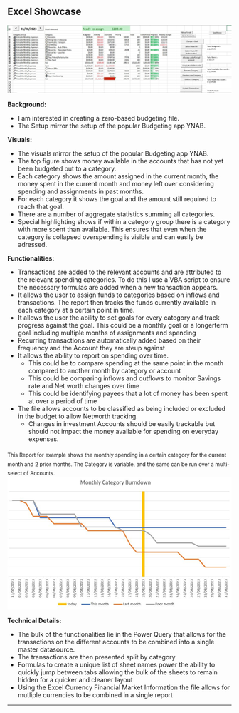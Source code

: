 
## Excel Showcase


![Dashboard](https://github.com/julia-schmidt-lademann/julia-schmidt-lademann.github.io/blob/main/_includes/Budget.JPG?raw=true)

**Background:**
- I am interested in creating a zero-based budgeting file. 
- The Setup mirror the setup of the popular Budgeting app YNAB.

**Visuals:**
- The visuals mirror the setup of the popular Budgeting app YNAB.
- The top figure shows money available in the accounts that has not yet been budgeted out to a category. 
- Each category shows the amount assigned in the current month, the money spent in the current month and money left over considering spending and assignments in past months. 
- For each category it shows the goal and the amount still required to reach that goal. 
- There are a number of aggregate statistics summing all categories. 
- Special highlighting shows if within a category group there is a category with more spent than available. This ensures that even when the category is collapsed overspending is visible and can easily be adressed.

**Functionalities:**

- Transactions are added to the relevant accounts and are attributed to the relevant spending categories. To do this I use a VBA script to ensure the necessary formulas are added when a new transaction appears.
- It allows the user to assign funds to categories based on inflows and transactions. The report then tracks the funds currently available in each category at a certain point in time.
- It allows the user the ability to set goals for every category and track progress against the goal. This could be a monthly goal or a longerterm goal including multiple months of assignments and spending
- Recurring transactions are automatically added based on their frequency and the Account they are steup against
- It allows the ability to report on spending over time. 
    - This could be to compare spending at the same point in the month compared to another month by category or account
    - This could be comparing inflows and outflows to monitor Savings rate and Net worth changes over time
    - This could be identifying payees that a lot of money has been spent at over a period of time
- The file allows accounts to be classified as being included or excluded in the budget to allow Networth tracking.
    - Changes in investment Accounts should be easily trackable but should not impact the money available for spending on everyday expenses.

<sub>This Report for example shows the monthly spending in a certain category for the current month and 2 prior months. The Category is variable, and the same can be run over a multi-select of Accounts.</sub>
![Dashboard](https://github.com/julia-schmidt-lademann/julia-schmidt-lademann.github.io/blob/main/_includes/budget_reporting.JPG?raw=true)


**Technical Details:**
- The bulk of the functionalities lie in the Power Query that allows for the transactions on the different accounts to be combined into a single master datasource. 
- The transactions are then presented split by category 
- Formulas to create a unique list of sheet names power the ability to quickly jump between tabs allowing the bulk of the sheets to remain hidden for a quicker and cleaner layout
- Using the Excel Currency Financial Market Information the file allows for mutliple currencies to be combined in a single report

----------------------------------------------------------------------------------------------------

